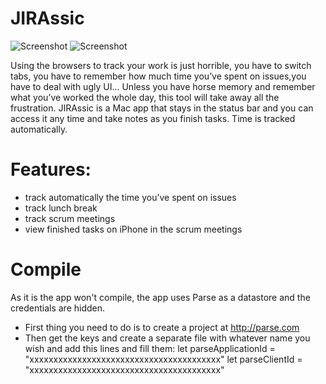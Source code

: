 # JIRAssic

![Screenshot](http://ralcr.com/jira-logger/osx.jpg)
![Screenshot](http://ralcr.com/jira-logger/ios.jpg)

Using the browsers to track your work is just horrible, you have to switch tabs, you have to remember how much time you’ve spent on issues,you have to deal with ugly UI... Unless you have horse memory and remember what you’ve worked the whole day, this tool will take away all the frustration.
JIRAssic is a Mac app that stays in the status bar and you can access it any time and take notes as you finish tasks. Time is tracked automatically.

# Features:
- track automatically the time you’ve spent on issues
- track lunch break
- track scrum meetings
- view finished tasks on iPhone in the scrum meetings

# Compile
As it is the app won't compile, the app uses Parse as a datastore and the credentials are hidden. 
- First thing you need to do is to create a project at http://parse.com
- Then get the keys and create a separate file with whatever name you wish and add this lines and fill them:
		let parseApplicationId = "xxxxxxxxxxxxxxxxxxxxxxxxxxxxxxxxxxxxxxxx"
		let parseClientId = "xxxxxxxxxxxxxxxxxxxxxxxxxxxxxxxxxxxxxxxx"
